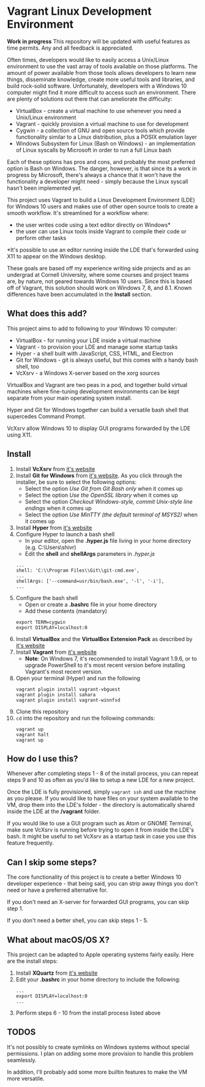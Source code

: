 # Vagrant Linux Development Environment

**Work in progress** This repository will be updated with useful features as time permits. Any and all feedback is appreciated.

Often times, developers would like to easily access a Unix/Linux environment to use the vast array of tools available on those platforms. The amount of power available from those tools allows developers to learn new things, disseminate knowledge, create more useful tools and libraries, and build rock-solid software. Unfortunately, developers with a Windows 10 computer might find it more difficult to access such an environment. There are plenty of solutions out there that can ameliorate the difficulty:
   - VirtualBox - create a virtual machine to use whenever you need a Unix/Linux environment
   - Vagrant - quickly provision a virtual machine to use for development
   - Cygwin - a collection of GNU and open source tools which provide functionality similar to a Linux distribution, plus a POSIX emulation layer
   - Windows Subsystem for Linux (Bash on Windows) - an implementation of Linux syscalls by Microsoft in order to run a full Linux bash

Each of these options has pros and cons, and probably the most preferred option is Bash on Windows. The danger, however, is that since its a work in progress by Microsoft, there's always a chance that it won't have the functionality a developer might need - simply because the Linux syscall hasn't been implemented yet. 

This project uses Vagrant to build a Linux Development Environment (LDE) for Windows 10 users and makes use of other open source tools to create a smooth workflow. It's streamlined for a workflow where:
   - the user writes code using a text editor directly on Windows*
   - the user can use Linux tools inside Vagrant to compile their code or perform other tasks

*It's possible to use an editor running inside the LDE that's forwarded using X11 to appear on the Windows desktop.

These goals are based off my experience writing side projects and as an undergrad at Cornell University, where some courses and project teams are, by nature, not geared towards Windows 10 users. Since this is based off of Vagrant, this solution should work on Windows 7, 8, and 8.1. Known differences have been accumulated in the **Install** section.

## What does this add?

This project aims to add to following to your Windows 10 computer:
   - VirtualBox - for running your LDE inside a virtual machine
   - Vagrant - to provision your LDE and manage some startup tasks
   - Hyper - a shell built with JavaScript, CSS, HTML, and Electron
   - Git for Windows - git is always useful, but this comes with a handy bash shell, too
   - VcXsrv - a Windows X-server based on the xorg sources

VirtualBox and Vagrant are two peas in a pod, and together build virtual machines where fine-tuning development environments can be kept separate from your main operating system install.

Hyper and Git for Windows together can build a versatile bash shell that supercedes Command Prompt.

VcXsrv allow Windows 10 to display GUI programs forwarded by the LDE using X11.

## Install
1. Install **VcXsrv** from [it's website](https://sourceforge.net/projects/vcxsrv/)
2. Install **Git for Windows** from [it's website](https://git-scm.com/download/win). As you click through the installer, be sure to select the following options:
   * Select the option *Use Git from Git Bash only* when it comes up
   * Select the option *Use the OpenSSL library* when it comes up
   * Select the option *Checkout Windows-style, commit Unix-style line endings* when it comes up
   * Select the option *Use MinTTY (the default terminal of MSYS2)* when it comes up
3. Install **Hyper** from [it's website](https://hyper.is/)
4. Configure Hyper to launch a bash shell
   * In your editor, open the **.hyper.js** file living in your home directory (e.g. C:\Users\shivr)
   * Edit the **shell** and **shellArgs** parameters in *.hyper.js*
    ```
    ...
    shell: 'C:\\Program Files\\Git\\git-cmd.exe',
    ...
    shellArgs: ['--command=usr/bin/bash.exe', '-l', '-i'],
    ...
    ```
5. Configure the bash shell
   * Open or create a **.bashrc** file in your home directory
   * Add these contents (mandatory)
    ```
    export TERM=cygwin
    export DISPLAY=localhost:0
    ```
6. Install **VirtualBox** and the **VirtualBox Extension Pack** as described by [it's website](https://www.virtualbox.org/wiki/Downloads)
7. Install **Vagrant** from [it's website](https://www.vagrantup.com/)
   * **Note**: On Windows 7, it's recommended to install Vagrant 1.9.6, or to upgrade PowerShell to it's most recent version before installing Vagrant's most recent version.
8. Open your terminal (Hyper) and run the following
   ```
   vagrant plugin install vagrant-vbguest
   vagrant plugin install sahara
   vagrant plugin install vagrant-winnfsd
    ```
9. Clone this repository
10. `cd` into the repository and run the following commands:
    ```
    vagrant up
    vagrant halt
    vagrant up
    ```
## How do I use this?

Whenever after completing steps 1 - 8 of the install process, you can repeat steps 9 and 10 as often as you'd like to setup a new LDE for a new project.

Once the LDE is fully provisioned, simply `vagrant ssh` and use the machine as you please. If you would like to have files on your system available to the VM, drop them into the LDE's folder - the directory is automatically shared inside the LDE at the **/vagrant** folder.

If you would like to use a GUI program such as Atom or GNOME Terminal, make sure VcXsrv is running before trying to open it from inside the LDE's bash. It might be useful to set VcXsrv as a startup task in case you use this feature frequently.

## Can I skip some steps?

The core functionality of this project is to create a better Windows 10 developer experience - that being said, you can strip away things you don't need or have a preferred alternative for.

If you don't need an X-server for forwarded GUI programs, you can skip step 1.

If you don't need a better shell, you can skip steps 1 - 5.

## What about macOS/OS X?

This project can be adapted to Apple operating systems fairly easily. Here are the install steps:
1. Install **XQuartz** from [it's website](https://www.xquartz.org/)
2. Edit your **.bashrc** in your home directory to include the following:
    ```
    ...
    export DISPLAY=localhost:0
    ...
    ```
3. Perform steps 6 - 10 from the install process listed above
## TODOS

It's not possibly to create symlinks on Windows systems without special permissions. I plan on adding some more provision to handle this problem seamlessly.

In addition, I'll probably add some more builtin features to make the VM more versatile.